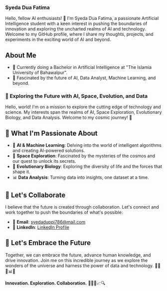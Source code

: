 
### Syeda Dua Fatima
Hello, fellow AI enthusiasts! 👋 I'm Syeda Dua Fatima, a passionate Artificial Intelligence student with a keen interest in pushing the boundaries of innovation and exploring the uncharted realms of AI and technology. Welcome to my GitHub profile, where I share my thoughts, projects, and experiments in the exciting world of AI and beyond.

##  About Me
- 🧠  Currently doing a Bachelor in Artificial Intelligence at "The Islamia University of Bahawalpur".
- 🚀  Fascinated by the future of AI, Data Analyst, Machine Learning, and beyond.

### 🚀 Exploring the Future with AI, Space, Evolution, and Data

Hello, world! I'm on a mission to explore the cutting edge of technology and science. My interests span the realms of AI, Space Exploration, Evolutionary Biology, and Data Analysis. Welcome to my cosmic journey! 🌌

## 🌟 What I'm Passionate About
- 🤖 **AI & Machine Learning**: Delving into the world of intelligent algorithms and creating AI-powered solutions.
- 🚀 **Space Exploration**: Fascinated by the mysteries of the cosmos and our quest to unlock its secrets.
- 🌱 **Evolutionary Biology**: Exploring the diversity of life and the forces that shape it.
- 📊 **Data Analysis**: Turning data into insights, one dataset at a time.

## 🌌 Let's Collaborate
I believe that the future is created through collaboration. Let's connect and work together to push the boundaries of what's possible:

- 📧 **Email**: syedaduppi786@mail.com
- 💼 **LinkedIn**: [LinkedIn Profile](https://www.linkedin.com/in/syeda-dua-fatima-b8b154282)
  
## 🌿 Let's Embrace the Future
Together, we can embrace the future, advance human knowledge, and drive innovation. Join me on this incredible journey as we explore the wonders of the universe and harness the power of data and technology. 🌟🔬🌌📊🧬

**Innovation. Exploration. Collaboration.** 🚀🌠🌱📈🔍
